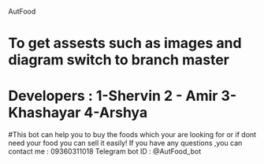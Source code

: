 AutFood
# To get assests such as images and diagram switch to branch master  
# Developers : 1-Shervin  2 - Amir 3-Khashayar 4-Arshya
#This bot can help you to buy the foods which your are looking for or if dont need your food you can sell it easily!
If you have any questions ,you can contact me : 09360311018
Telegram bot ID : @AutFood_bot
